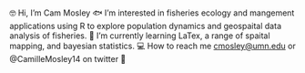 :nerd_face: Hi, I’m Cam Mosley
:fish: I’m interested in fisheries ecology and mangement applications using R to explore population dynamics and geospaital data analysis of fisheries.
:compass: I’m currently learning LaTex, a range of spaital mapping, and bayesian statistics. 
:computer: How to reach me cmosley@umn.edu or @CamilleMosley14 on twitter :baby_chick:


<!---
camillemosley/camillemosley is a ✨ special ✨ repository because its `README.md` (this file) appears on your GitHub profile.
You can click the Preview link to take a look at your changes.
--->
